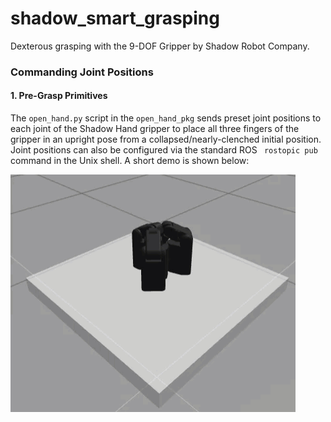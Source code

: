 # shadow_smart_grasping
Dexterous grasping with the 9-DOF Gripper by Shadow Robot Company. 

### Commanding Joint Positions 
#### 1. Pre-Grasp Primitives

The `open_hand.py` script in the `open_hand_pkg` sends preset joint positions to each joint of the Shadow Hand gripper to place all three fingers of the gripper in an upright pose from a collapsed/nearly-clenched initial position. Joint positions can also be configured via the standard ROS ` rostopic pub` command in the Unix shell. A short demo is shown below:

![Ope Hand Routine Gazebo View](./resources/open_hand_demo.gif)

